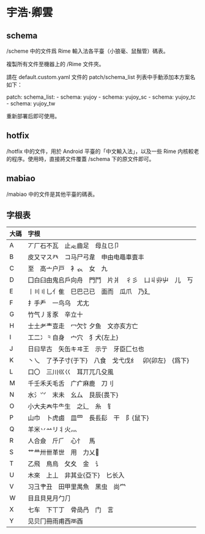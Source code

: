 # 宇浩·卿雲

## schema

/scheme 中的文件爲 Rime 輸入法各平臺（小狼毫、鼠鬚管）碼表。

複製所有文件至機器上的 /Rime 文件夾。

請在 default.custom.yaml 文件的 patch/schema_list 列表中手動添加本方案名如下：

patch:
  schema_list:
    - schema: yujoy
    - schema: yujoy_sc
    - schema: yujoy_tc
    - schema: yujoy_tw

重新部署后即可使用。

## hotfix

/hotfix 中的文件，用於 Android 平臺的「中文輸入法」，以及一些 Rime 内核較老的程序。使用時，直接將文件覆蓋 /schema 下的原文件即可。

## mabiao

/mabiao 中的文件是其他平臺的碼表。

## 字根表

| 大碼 | 字根                                                   |
| :--- | :----------------------------------------------------- |
| A    | 丆厂石不瓦　止龰齒足　母彑㔾卩                         |
| B    | 皮又マス癶　コ马尸弓韋　申由电黽車叀丰                 |
| C    | 至　高亠户戸　衤𧘇　女　九                              |
| D    | 囗白臼甶鬼𠂤戶向舟　門鬥　片爿　彳彡　凵丩丱屮　儿　丂  |
| E    | 丨〣〢乚亻隹　巳巴己已　面而　瓜爪　乃廴               |
| F    | 扌手龵　一鸟乌　尤尢                                   |
| G    | 竹气丿豸豕　辛立十                                     |
| H    | 士土耂龶壴走　冖欠饣夕鱼　文亦亥方亡                   |
| I    | 工二冫⺀自身　宀穴　犭犬{左上}                          |
| J    | 日曰早古　矢缶キヰ王　示亍　牙臣匚乜也                 |
| K    | 丶乀　了予子寸{于下}　八食　戈弋戊纟　卯{卯左}　{爲下} |
| L    | 口〇　三川巛巜　耳丌兀几殳風                           |
| M    | 千壬禾夭毛舌　广疒麻鹿　刀刂                           |
| N    | 水氵⺍　末未　幺厶　艮辰{畏下}                          |
| O    | 小大夫𡗗牛⺧生　之辶　糸　钅                             |
| P    | 山巾　卜虎鹵　皿罒　長镸髟　干　阝{鼠下}               |
| Q    | 羊米丷䒑リ丬火灬                                       |
| R    | 人合僉　斤⺁　心忄　馬                                  |
| S    | 艹龷卅卌革世　用　力乂𠂭                                |
| T    | 乙飛　鳥烏　攵夊　金　讠                               |
| U    | 木來　上丄　非其业{亞下}　匕长入                       |
| V    | 习彐肀丑　田甲里禺魚　黑虫　尚龸                       |
| W    | 目且貝見月勹⺆                                          |
| X    | 七车　下丅丁　骨咼冎　门　言                           |
| Y    | 见贝冂冊雨甫西襾酉                                     |